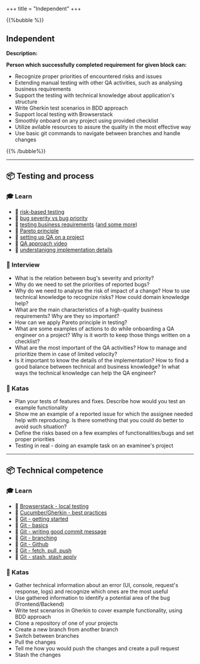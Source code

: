 +++
title = "Independent"
+++

{{%bubble %}}

## Independent

**Description:** 

**Person which successfully completed requirement for given block can:** 
- Recognize proper priorities of encountered risks and issues
- Extending manual testing with other QA activities, such as analysing business requirements
- Support the testing with technical knowledge about application's structure
- Write Gherkin test scenarios in BDD approach
- Support local testing with Browserstack
- Smoothly onboard on any project using provided checklist
- Utilize avilable resources to assure the quality in the most effective way
- Use basic git commands to navigate between branches and handle changes

{{% /bubble%}}

---

## 📦 Testing and process

### 🎓 Learn

- 📗 [risk-based testing](https://www.stickyminds.com/article/risk-based-testing-test-only-what-matters-0)
- 📗 [bug severity vs bug priority](https://www.browserstack.com/guide/bug-severity-vs-priority)
- 📗 [testing business requirements](https://techbeacon.com/app-dev-testing/5-key-attributes-requirements-testing-know-you-code) ([and some more](https://djangostars.com/blog/testing-qa-requirements/))
- 📗 [Pareto principle](https://qarea.com/blog/understanding-pareto-principle-use-software-development)
- 📗 [setting up QA on a project](https://github.com/Selleo/selleo_best_practices/blob/master/quality_assurance/qa_setup_on_project.md)
- 📗 [QA approach video](https://www.youtube.com/watch?v=JYk6p5it6dk&feature=emb_title&ab_channel=SelleoSoftwareOutsourcing)
- 📗 [understanigng implementation details](https://sqa.stackexchange.com/questions/8110/how-much-should-a-tester-understand-and-rely-on-implementation-details)

### 🎤 Interview

- What is the relation between bug's severity and priority?
- Why do we need to set the priorities of reported bugs?
- Why do we need to analyse the risk of impact of a change? How to use technical knowledge to recognize risks? How could domain knowledge help?
- What are the main characteristics of a high-quality business requirements? Why are they so important?
- How can we apply Pareto principle in testing?
- What are some examples of actions to do while onboarding a QA engineer on a project? Why is it worth to keep those things written on a checklist?
- What are the most important of the QA activities? How to manage and prioritize them in case of limited velocity?
- Is it important to know the details of the implementation? How to find a good balance between technical and business knowledge? In what ways the technical knowledge can help the QA engineer?

### 📝 Katas

- Plan your tests of features and fixes. Describe how would you test an example functionality
- Show me an example of a reported issue for which the assignee needed help with reproducing. Is there something that you could do better to avoid such situation?
- Define the risks based on a few examples of functionalities/bugs and set proper priorities
- Testing in real - doing an example task on an examinee's project

---

## 📦 Technical competence

### 🎓 Learn

- 📗 [Browserstack - local testing](https://www.browserstack.com/docs/live/local-testing)
- 📗 [Cucumber/Gherkin - best practices](https://automationpanda.com/2017/01/30/bdd-101-writing-good-gherkin/)
- 📗 [Git - getting started](https://git-scm.com/book/en/v2/Getting-Started-About-Version-Control)
- 📗 [Git - basics](https://git-scm.com/book/en/v2/Git-Basics-Getting-a-Git-Repository)
- 📗 [Git - writing good commit message](https://juffalow.com/other/write-good-git-commit-message) 
- 📗 [Git - branching](https://git-scm.com/book/en/v2/Git-Branching-Branches-in-a-Nutshell)
- 📗 [Git - Github](https://git-scm.com/book/en/v2/GitHub-Account-Setup-and-Configuration)
- 📗 [Git - fetch, pull, push](https://git-scm.com/book/en/v2/Git-Basics-Working-with-Remotes)
- 📗 [Git - stash, stash apply](https://git-scm.com/book/en/v2/Git-Tools-Stashing-and-Cleaning)

### 📝 Katas

- Gather technical information about an error (UI, console, request's response, logs) and recognize which ones are the most useful
- Use gathered information to identify a potential area of the bug (Frontend/Backend)
- Write test scenarios in Gherkin to cover example functionality, using BDD approach
- Clone a repository of one of your projects
- Create a new branch from another branch
- Switch between branches
- Pull the changes
- Tell me how you would push the changes and create a pull request
- Stash the changes
